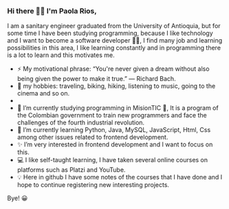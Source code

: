 ### Hi there 👋🙂 I'm Paola Rios,

I am a sanitary engineer graduated from the University of Antioquia, but for some time I have been studying programming, because I like technology and I want to become a software developer 👩‍💻, I find many job and learning possibilities in this area, I like learning constantly  and in programming there is a lot to learn and this motivates me.

- ⚡ My motivational phrase: “You're never given a dream without also being given the power to make it true.” ― Richard Bach.
- 🚵 my hobbies: traveling, biking, hiking, listening to music, going to the cinema and so on.
- 
- 🔭 I’m currently studying programming in MisionTIC 🚀, It is a program of the Colombian government to train new programmers and face the challenges of the fourth industrial               revolution.
- 🌱 I’m currently learning Python, Java, MySQL, JavaScript, Html, Css among other issues related to frontend development.
- ✨ I’m very interested in frontend development and I want to focus on this.
- 💻 I like self-taught learning, I have taken several online courses on platforms such as Platzi and YouTube.
- 💡 Here in github I have some notes of the courses that I have done and I hope to continue registering new interesting projects.

Bye! 😀
